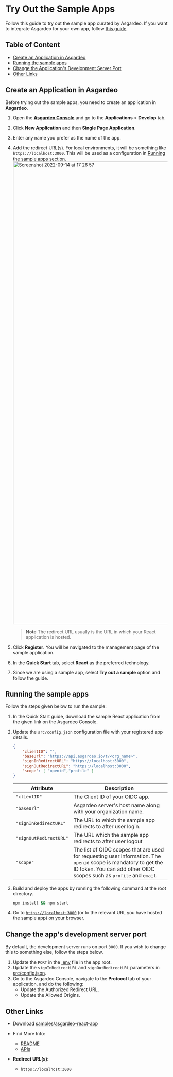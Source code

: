 # Try Out the Sample Apps

Follow this guide to try out the sample app curated by Asgardeo. If you want to integrate Asgardeo for your own app, follow [this guide](/README.md#getting-started).


## Table of Content

-   [Create an Application in Asgardeo](#create-an-application-in-asgardeo)
-   [Running the sample apps](#running-the-sample-apps)
-   [Change the Application's Development Server Port](#change-the-applications-development-server-port)
-   [Other Links](#other-links)


## Create an Application in Asgardeo

Before trying out the sample apps, you need to create an application in **Asgardeo**.

1. Open the [**Asgardeo Console**](https://console.asgardeo.io/login) and go to the **Applications** > **Develop** tab.

2. Click **New Application** and then **Single Page Application**.

3. Enter any name you prefer as the name of the app.

4. Add the redirect URL(s). For local environments, it will be something like `https://localhost:3000`. This will be used as a configuration in [Running the sample apps](#2-running-the-sample-apps) section.<img width="1439" alt="Screenshot 2022-09-14 at 17 26 57" src="https://user-images.githubusercontent.com/42619922/190148189-bb933d6b-2f8e-41e7-8c42-9d67e6746d17.png">

    > **Note** 
    > The redirect URL usually is the URL in which your React application is hosted.

5. Click **Register**. You will be navigated to the management page of the sample application. 

6. In the **Quick Start** tab, select **React** as the preferred technology.

7. Since we are using a sample app, select **Try out a sample** option and follow the guide.

## Running the sample apps

Follow the steps given below to run the sample:

1. In the Quick Start guide, download the sample React application from the given link on the Asgardeo Console.

2. Update the `src/config.json` configuration file with your registered app details.

    ```json
    {
        "clientID": "",
        "baseUrl": "https://api.asgardeo.io/t/<org_name>",
        "signInRedirectURL": "https://localhost:3000",
        "signOutRedirectURL": "https://localhost:3000",
        "scope": [ "openid","profile" ]
    }
    ```
    | Attribute             | Description                                                                        |
    | --------------------- | ---------------------------------------------------------------------------------- |
    | `"clientID"`         | The Client ID of your OIDC app. |
    | `"baseUrl"`              | Asgardeo server's host name along with your organization name.                          |
    | `"signInRedirectURL"` | The URL to which the sample app redirects to after user login. |
    | `"signOutRedirectURL"`            | The URL which the sample app redirects to after user logout                     |
    | `"scope"`             | The list of OIDC scopes that are used for requesting user information. The `openid` scope is mandatory to get the ID token. You can add other OIDC scopes such as `profile` and `email`.                           |

3. Build and deploy the apps by running the following command at the root directory.

    ```bash
    npm install && npm start
    ```

4. Go to [`https://localhost:3000`](https://localhost:3000) (or to the relevant URL you have hosted the sample app) on your browser.

## Change the app's development server port

By default, the development server runs on port `3000`. If you wish to change this to something else, 
follow the steps below.

1. Update the `PORT` in the [.env](.env) file in the app root.
2. Update the `signInRedirectURL` and `signOutRedirectURL` parameters in [src/config.json](./src/config.json).
3. Go to the Asgardeo Console, navigate to the **Protocol** tab of your application, and do the following:
    - Update the Authorized Redirect URL.
    - Update the Allowed Origins.

## Other Links

- Download [samples/asgardeo-react-app](https://github.com/asgardeo/asgardeo-auth-react-sdk/releases/latest/download/asgardeo-react-app.zip)

- Find More Info: 
  - [README](/README.md)
  - [APIs](/API.md)

- **Redirect URL(s):**
  - `https://localhost:3000`
